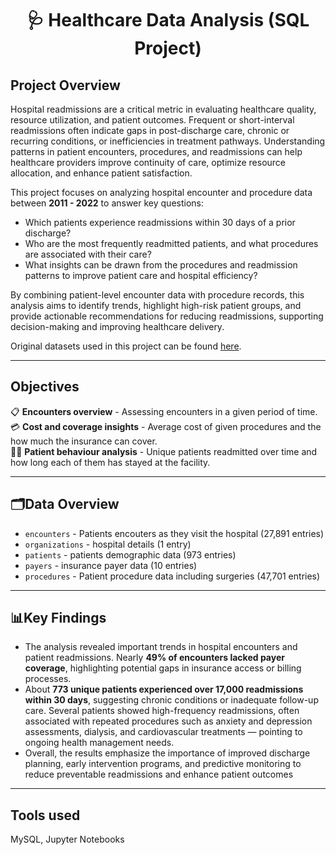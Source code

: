 <h1 align="middle">🩺 Healthcare Data Analysis (SQL Project)</h1>

## Project Overview
Hospital readmissions are a critical metric in evaluating healthcare quality, resource utilization, and patient outcomes. Frequent or short-interval readmissions often indicate gaps in post-discharge care, chronic or recurring conditions, or inefficiencies in treatment pathways. Understanding patterns in patient encounters, procedures, and readmissions can help healthcare providers improve continuity of care, optimize resource allocation, and enhance patient satisfaction.

This project focuses on analyzing hospital encounter and procedure data between **2011 - 2022** to answer key questions:
- Which patients experience readmissions within 30 days of a prior discharge?
- Who are the most frequently readmitted patients, and what procedures are associated with their care?
- What insights can be drawn from the procedures and readmission patterns to improve patient care and hospital efficiency?

By combining patient-level encounter data with procedure records, this analysis aims to identify trends, highlight high-risk patient groups, and provide actionable recommendations for reducing readmissions, supporting decision-making and improving healthcare delivery.

Original datasets used in this project can be found [here](https://mavenanalytics.io/data-playground/hospital-patient-records).

---
## Objectives
📋 **Encounters overview** - Assessing encounters in a given period of time.<br> 
💳 **Cost and coverage insights** - Average cost of given procedures and the how much the insurance can cover.<br>
🧍‍♀️ **Patient behaviour analysis** - Unique patients readmitted over time and how long each of them has stayed at the facility.<br>

---
## 🗂️Data Overview
- `encounters` - Patients encouters as they visit the hospital (27,891 entries)
- `organizations` - hospital details (1 entry)
- `patients` - patients demographic data (973 entries)
- `payers` - insurance payer data (10 entries)
- `procedures` - Patient procedure data including surgeries (47,701 entries)

---
## 📊Key Findings
- The analysis revealed important trends in hospital encounters and patient readmissions. Nearly **49% of encounters lacked payer coverage**, highlighting potential gaps in insurance access or billing processes.<br>
- About **773 unique patients experienced over 17,000 readmissions within 30 days**, suggesting chronic conditions or inadequate follow-up care. Several patients showed high-frequency readmissions, often associated with repeated procedures such as anxiety and depression assessments, dialysis, and cardiovascular treatments — pointing to ongoing health management needs.
- Overall, the results emphasize the importance of improved discharge planning, early intervention programs, and predictive monitoring to reduce preventable readmissions and enhance patient outcomes

---
## Tools used
MySQL, Jupyter Notebooks
